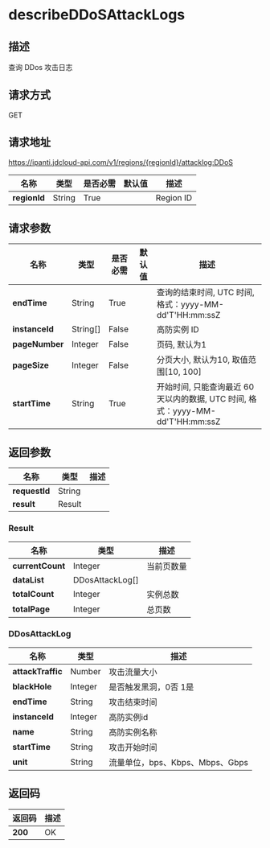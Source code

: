 # describeDDoSAttackLogs


## 描述
查询 DDos 攻击日志

## 请求方式
GET

## 请求地址
https://ipanti.jdcloud-api.com/v1/regions/{regionId}/attacklog:DDoS

|名称|类型|是否必需|默认值|描述|
|---|---|---|---|---|
|**regionId**|String|True||Region ID|

## 请求参数
|名称|类型|是否必需|默认值|描述|
|---|---|---|---|---|
|**endTime**|String|True||查询的结束时间, UTC 时间, 格式：yyyy-MM-dd'T'HH:mm:ssZ|
|**instanceId**|String[]|False||高防实例 ID|
|**pageNumber**|Integer|False||页码, 默认为1|
|**pageSize**|Integer|False||分页大小, 默认为10, 取值范围[10, 100]|
|**startTime**|String|True||开始时间, 只能查询最近 60 天以内的数据, UTC 时间, 格式：yyyy-MM-dd'T'HH:mm:ssZ|


## 返回参数
|名称|类型|描述|
|---|---|---|
|**requestId**|String||
|**result**|Result||


### Result
|名称|类型|描述|
|---|---|---|
|**currentCount**|Integer|当前页数量|
|**dataList**|DDosAttackLog[]||
|**totalCount**|Integer|实例总数|
|**totalPage**|Integer|总页数|
### DDosAttackLog
|名称|类型|描述|
|---|---|---|
|**attackTraffic**|Number|攻击流量大小|
|**blackHole**|Integer|是否触发黑洞，0否 1是|
|**endTime**|String|攻击结束时间|
|**instanceId**|Integer|高防实例id|
|**name**|String|高防实例名称|
|**startTime**|String|攻击开始时间|
|**unit**|String|流量单位，bps、Kbps、Mbps、Gbps|

## 返回码
|返回码|描述|
|---|---|
|**200**|OK|
